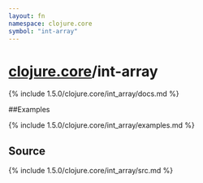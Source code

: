 ```yaml
---
layout: fn
namespace: clojure.core
symbol: "int-array"
---
```


# [clojure.core](../)/int-array

{% include 1.5.0/clojure.core/int_array/docs.md %}

##Examples

{% include 1.5.0/clojure.core/int_array/examples.md %}
## Source
{% include 1.5.0/clojure.core/int_array/src.md %}

